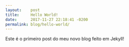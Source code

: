 ```yaml
---
layout:    post
title:     Hello World!
date:      2017-11-27 22:18:41 -0200
permalink: blog/hello-world/
---
```


Este é o primeiro post do meu novo blog feito em Jekyll!
